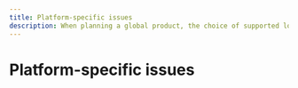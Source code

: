 ```yaml
---
title: Platform-specific issues
description: When planning a global product, the choice of supported locales may depend on the available support on the targeted platforms.
---
```


# Platform-specific issues
